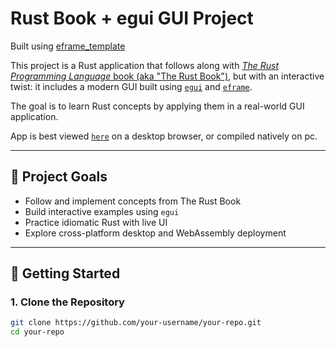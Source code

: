 # Rust Book + egui GUI Project

Built using [eframe_template](https://github.com/emilk/eframe_template)

This project is a Rust application that follows along with [*The Rust Programming Language* book (aka "The Rust Book")](https://doc.rust-lang.org/book/), but with an interactive twist: it includes a modern GUI built using [`egui`](https://github.com/emilk/egui) and [`eframe`](https://github.com/emilk/egui/tree/master/crates/eframe).

The goal is to learn Rust concepts by applying them in a real-world GUI application.

App is best viewed [`here`](https://rusteframeegui.netlify.app/) on a desktop browser, or compiled natively on pc.

---

## 🧱 Project Goals

- Follow and implement concepts from The Rust Book
- Build interactive examples using `egui`
- Practice idiomatic Rust with live UI
- Explore cross-platform desktop and WebAssembly deployment

---

## 🚀 Getting Started

### 1. **Clone the Repository**

```bash
git clone https://github.com/your-username/your-repo.git
cd your-repo
